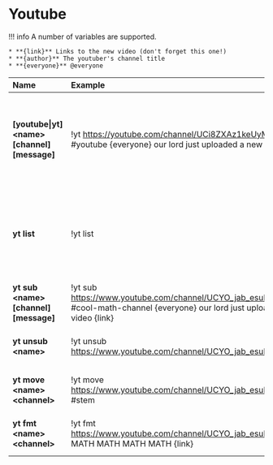 # Youtube
 
!!! info
    A number of variables are supported. 

    * **{link}** Links to the new video (don't forget this one!)
    * **{author}** The youtuber's channel title
    * **{everyone}** @everyone

| Name | Example | Usage |
| :--- | :--- | :--- |
| **[youtube\|yt] &lt;name&gt; [channel] [message]** | !yt https://youtube.com/channel/UCi8ZXAz1keUyMJ-9seRT0kA #youtube {everyone} our lord just uploaded a new video {link} | Adds the youtuber. If no channel is specified the channel the command was used in gets used. |
| **yt list** | !yt list | Shows all registered youtube channels and where they announce new streams |
| **yt sub &lt;name&gt; [channel] [message]** | !yt sub https://www.youtube.com/channel/UCYO_jab_esuFRV4b17AJtAw #cool-math-channel {everyone} our lord just uploaded a new video {link}  | Same as !yt |
| **yt unsub &lt;name&gt;** | !yt unsub https://www.youtube.com/channel/UCYO_jab_esuFRV4b17AJtAw | Removes a youtube subscription streamer. |
| **yt move &lt;name&gt; &lt;channel&gt;** | !yt move https://www.youtube.com/channel/UCYO_jab_esuFRV4b17AJtAw #stem | Moves the notification to another channel. |
| **yt fmt &lt;name&gt; &lt;channel&gt;** | !yt fmt https://www.youtube.com/channel/UCYO_jab_esuFRV4b17AJtAw MATH MATH MATH MATH {link} | Changes the notification message. |

